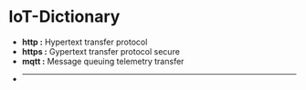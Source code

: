 # IoT-Dictionary

- **http :** Hypertext transfer protocol
- **https :** Gypertext transfer protocol secure
- **mqtt :** Message queuing telemetry transfer
- ****
